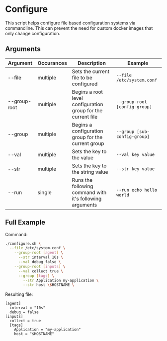 # Configure

This script helps configure file based configuration systems via commandline. This can prevent the need for custom docker images that only change configuration.

## Arguments

|Argument|Occurances|Description|Example|
|---|---|---|---|
|--file|multiple|Sets the current file to be configured|`--file /etc/system.conf`|
|--group-root|multiple|Begins a root level configuration group for the current file|`--group-root [config-group]`|
|--group|multiple|Begins a configuration group for the current group|`--group [sub-config-group]`|
|--val|multiple|Sets the key to the value|`--val key value`|
|--str|multiple|Sets the key to the string value|`--str key value`|
|--run|single|Runs the following command with it's following arguments|`--run echo hello world`|

## Full Example

Command:

```bash
./configure.sh \
  --file /etc/system.conf \
    --group-root [agent] \
      --str interval 10s \
      --val debug false \
    --group-root [inputs] \
      --val collect true \
      --group [tags] \
        --str Application my-application \
        --str host \$HOSTNAME \
```

Resulting file:

```config
[agent]
  interval = "10s"
  debug = false
[inputs]
  collect = true
  [tags]
    Application = "my-application"
    host = "$HOSTNAME"
```
